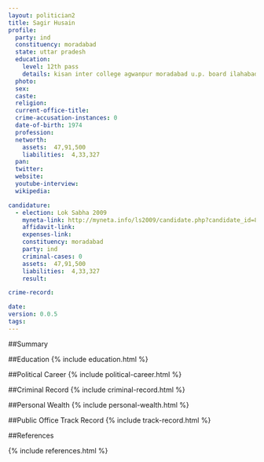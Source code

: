```yaml
---
layout: politician2
title: Sagir Husain
profile: 
  party: ind
  constituency: moradabad
  state: uttar pradesh
  education: 
    level: 12th pass
    details: kisan inter college agwanpur moradabad u.p. board ilahabad
  photo: 
  sex: 
  caste: 
  religion: 
  current-office-title: 
  crime-accusation-instances: 0
  date-of-birth: 1974
  profession: 
  networth: 
    assets:  47,91,500
    liabilities:  4,33,327
  pan: 
  twitter: 
  website: 
  youtube-interview: 
  wikipedia: 

candidature: 
  - election: Lok Sabha 2009
    myneta-link: http://myneta.info/ls2009/candidate.php?candidate_id=8067
    affidavit-link: 
    expenses-link: 
    constituency: moradabad 
    party: ind
    criminal-cases: 0
    assets:  47,91,500
    liabilities:  4,33,327
    result:  

crime-record: 

date: 
version: 0.0.5
tags: 
---
```

##Summary


##Education
{% include education.html %}


##Political Career
{% include political-career.html %}


##Criminal Record
{% include criminal-record.html %}


##Personal Wealth
{% include personal-wealth.html %}


##Public Office Track Record
{% include track-record.html %}


##References


{% include references.html %}